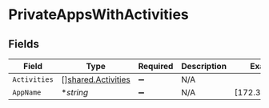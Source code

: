 # PrivateAppsWithActivities


## Fields

| Field                                                    | Type                                                     | Required                                                 | Description                                              | Example                                                  |
| -------------------------------------------------------- | -------------------------------------------------------- | -------------------------------------------------------- | -------------------------------------------------------- | -------------------------------------------------------- |
| `Activities`                                             | [][shared.Activities](../../models/shared/activities.md) | :heavy_minus_sign:                                       | N/A                                                      |                                                          |
| `AppName`                                                | **string*                                                | :heavy_minus_sign:                                       | N/A                                                      | [172.31.12.135]                                          |